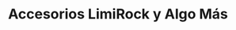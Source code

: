 ---
title: "Accesorios LimiRock y Algo Más"
url: /salinas/accesorios-limirock-y-algo-mas/
shop: clothes
---